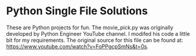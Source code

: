 # Python Single File Solutions
These are Python projects for fun.
The movie_pick.py was originally developed by Python Engineer YouTube channel. I modifed his code a little bit for my requirements.
The original source for this file can be found at:
https://www.youtube.com/watch?v=FoPPgcpSmNs&t=0s.
